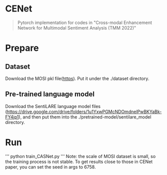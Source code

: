 # CENet
> Pytorch implementation for codes in "Cross-modal Enhancement Network for Multimodal Sentiment Analysis (TMM 2022)"
# Prepare
## Dataset
Download the MOSI pkl file([https](https://drive.google.com/drive/folders/1_u1Vt0_4g0RLoQbdslBwAdMslEdW1avI?usp=sharing)). Put it under the ./dataset directory.

## Pre-trained language model
Download the SentiLARE language model files (https://drive.google.com/drive/folders/1u1YxwPGMcNDOmdnelPwBKYaBk-FY4jp1), and then put them into the ./pretrained-model/sentilare_model directory.

# Run
'''
python train_CASNet.py
'''
Note: the scale of MOSI dataset is small, so the training process is not stable. To get results close to those in CENet paper, you can set the seed in args to 6758.
